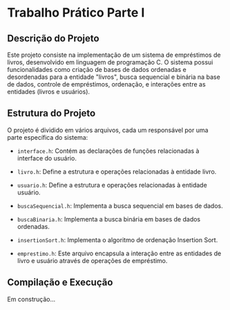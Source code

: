 # Trabalho Prático Parte I
## Descrição do Projeto
Este projeto consiste na implementação de um sistema de empréstimos de livros, desenvolvido em linguagem de programação C. O sistema possui funcionalidades como criação de bases de dados ordenadas e desordenadas para a entidade "livros", busca sequencial e binária na base de dados, controle de empréstimos, ordenação, e interações entre as entidades (livros e usuários).

## Estrutura do Projeto
O projeto é dividido em vários arquivos, cada um responsável por uma parte específica do sistema:

  - `interface.h`: Contém as declarações de funções relacionadas à interface do usuário.

  - `livro.h`: Define a estrutura e operações relacionadas à entidade livro.

  - `usuario.h`: Define a estrutura e operações relacionadas à entidade usuário.

  - `buscaSequencial.h`: Implementa a busca sequencial em bases de dados.

  - `buscaBinaria.h`: Implementa a busca binária em bases de dados ordenadas.

  - `insertionSort.h`: Implementa o algoritmo de ordenação Insertion Sort.

  - `emprestimo.h`: Este arquivo encapsula a interação entre as entidades de livro e usuário através de operações de empréstimo.

## Compilação e Execução
Em construção...
